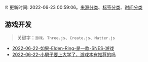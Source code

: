 :alarm_clock: 更新时间: 2022-06-23 00:59:06。[来源分类](../README.md)、[标签分类](../TAGS.md)、[时间分类](../TIMELINE.md)

## 游戏开发


> 关键字：`游戏`、`Three.js`、`Create.js`、`Matter.js`



- [2022-06-22-如果-Elden-Ring-是一款-SNES-游戏](https://www.v2ex.com/t/861526) 
- [2022-06-22-小舅子要上大学了，游戏本有推荐的吗](https://www.v2ex.com/t/861489) 